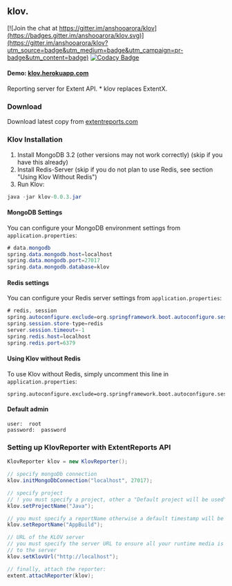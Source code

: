 ## klov.

[![Join the chat at https://gitter.im/anshooarora/klov](https://badges.gitter.im/anshooarora/klov.svg)](https://gitter.im/anshooarora/klov?utm_source=badge&utm_medium=badge&utm_campaign=pr-badge&utm_content=badge) [![Codacy Badge](https://api.codacy.com/project/badge/Grade/ee786f7b7f7f4947b4953398428efa18)](https://www.codacy.com/app/anshooarora/klov?utm_source=github.com&amp;utm_medium=referral&amp;utm_content=anshooarora/klov&amp;utm_campaign=Badge_Grade)

#### Demo:  [klov.herokuapp.com](http://klov.herokuapp.com)

Reporting server for Extent API. * klov replaces ExtentX.

### Download

Download latest copy from [extentreports.com](http://extentreports.com/community/)


### Klov Installation

1. Install MongoDB 3.2 (other versions may not work correctly) (skip if you have this already)
2. Install Redis-Server (skip if you do not plan to use Redis, see section "Using Klov Without Redis")
3. Run Klov:

```java
java -jar klov-0.0.3.jar
```

#### MongoDB Settings

You can configure your MongoDB environment settings from `application.properties`:

```java
# data.mongodb
spring.data.mongodb.host=localhost
spring.data.mongodb.port=27017
spring.data.mongodb.database=klov
```

#### Redis settings

You can configure your Redis server settings from `application.properties`:

```java
# redis, session
spring.autoconfigure.exclude=org.springframework.boot.autoconfigure.session.SessionAutoConfiguration
spring.session.store-type=redis
server.session.timeout=-1
spring.redis.host=localhost
spring.redis.port=6379
```

#### Using Klov without Redis

To use Klov without Redis, simply uncomment this line in `application.properties`:

```
spring.autoconfigure.exclude=org.springframework.boot.autoconfigure.session.SessionAutoConfiguration
```


#### Default admin

```
user:  root
password:  password
```

### Setting up KlovReporter with ExtentReports API

```java
KlovReporter klov = new KlovReporter();

// specify mongoDb connection
klov.initMongoDbConnection("localhost", 27017);

// specify project
// ! you must specify a project, other a "Default project will be used"
klov.setProjectName("Java");

// you must specify a reportName otherwise a default timestamp will be used
klov.setReportName("AppBuild");

// URL of the KLOV server
// you must specify the server URL to ensure all your runtime media is uploaded
// to the server
klov.setKlovUrl("http://localhost");

// finally, attach the reporter:
extent.attachReporter(klov);
```
